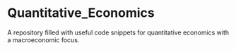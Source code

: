 # Quantitative_Economics
A repository filled with useful code snippets for quantitative economics with a macroeconomic focus.
